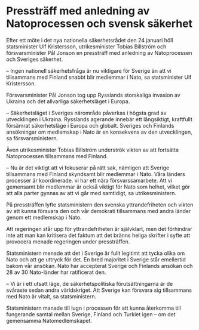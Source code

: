 # Pressträff med anledning av Natoprocessen och svensk säkerhet

Efter ett möte i det nya nationella säkerhetsrådet den 24 januari höll statsminister Ulf Kristersson, utrikesminister Tobias Billström och försvarsminister Pål Jonson en pressträff med anledning av Natoprocessen och Sveriges säkerhet.


– Ingen nationell säkerhetsfråga är nu viktigare för Sverige än att vi tillsammans med Finland snabbt blir medlemmar i Nato, sa statsminister Ulf Kristersson.

Försvarsminister Pål Jonson tog upp Rysslands storskaliga invasion av Ukraina och det allvarliga säkerhetsläget i Europa.

– Säkerhetsläget i Sveriges närområde påverkas i högsta grad av utvecklingen i Ukraina. Rysslands agerande innebär ett långsiktigt, kraftfullt försämrat säkerhetsläge i Europa och globalt. Sveriges och Finlands ansökningar om medlemskap i Nato är en konsekvens av den utvecklingen, sa försvarsministern.

Även utrikesminister Tobias Billström underströk vikten av att fortsätta Natoprocessen tillsammans med Finland.

– Nu är det viktigt att vi fokuserar på rätt sak, nämligen att Sverige tillsammans med Finland skyndsamt blir medlemmar i Nato. Våra länders processer är koordinerade. vi har ett nära försvarssamarbete. Att vi gemensamt blir medlemmar är också viktigt för Nato som helhet, vilket gör att alla parter gynnas av att vi går med samtidigt, sa utrikesministern.

På pressträffen lyfte statsministern den svenska yttrandefriheten och vikten av att kunna försvara den och vår demokrati tillsammans med andra länder genom ett medlemskap i Nato.

Att regeringen står upp för yttrandefriheten är självklart, men det förhindrar inte att man kan kritisera det faktum att det bränns heliga skrifter i syfte att provocera menade regeringen under pressträffen.

Statsministern menade att det i Sverige är fullt legitimt att tycka olika om Nato och att ge uttryck för det. En bred majoritet i Sverige står emellertid bakom vår ansökan. Nato har accepterat Sverige och Finlands ansökan och 28 av 30 Nato\-länder har ratificerat den.

– Vi är i ett utsatt läge, de säkerhetspolitiska förutsättningarna är de svåraste sedan andra världskriget. Att Sverige kan försvara sig tillsammans med Nato är vitalt, sa statsministern.

Statsministern manade till lugn i processen för att kunna återkomma till fungerande samtal mellan Sverige, Finland och Turkiet igen – om det gemensamma Natomedlemskapet.
